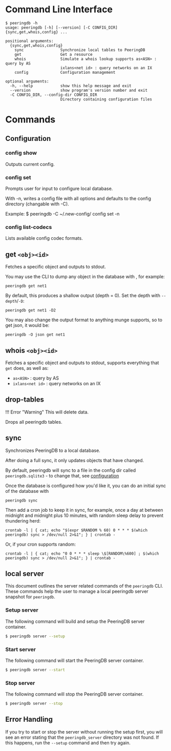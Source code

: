 # Command Line Interface

    $ peeringdb -h
    usage: peeringdb [-h] [--version] [-C CONFIG_DIR] {sync,get,whois,config} ...

    positional arguments:
      {sync,get,whois,config}
        sync                Synchronize local tables to PeeringDB
        get                 Get a resource
        whois               Simulate a whois lookup supports as<ASN> : query by AS
                            ixlans<net id> : query networks on an IX
        config              Configuration management

    optional arguments:
      -h, --help            show this help message and exit
      --version             show program's version number and exit
      -C CONFIG_DIR, --config-dir CONFIG_DIR
                            Directory containing configuration files

# Commands
## Configuration
### config show
Outputs current config.

### config set
Prompts user for input to configure local database.

With -n, writes a config file with all options and defaults to the config directory (changable with -C).

Example:
    $ peeringdb -C ~/.new-config/ config set -n

### config list-codecs
Lists available config codec formats.

## get `<obj><id>`
Fetches a specific object and outputs to stdout.

You may use the CLI to dump any object in the database with <object tag><id>, for example:

    peeringdb get net1

By default, this produces a shallow output (depth = 0). Set the depth with `--depth`/`-D`:

    peeringdb get net1 -D2

You may also change the output format to anything munge supports, so to get json, it would be:

    peeringdb -O json get net1

## whois `<obj><id>`
Fetches a specific object and outputs to stdout, supports everything that `get` does, as well as:

* `as<ASN>` : query by AS
* `ixlans<net id>` : query networks on an IX

## drop-tables

!!! Error "Warning"
    This will delete data.

Drops all peeringdb tables.

## sync
Synchronizes PeeringDB to a local database.

After doing a full sync, it only updates objects that have changed.

By default, peeringdb will sync to a file in the config dir called `peeringdb.sqlite3` - to change that, see [configuration](index.md#configuration)

Once the database is configured how you'd like it, you can do an initial sync of the database with

    peeringdb sync

Then add a cron job to keep it in sync, for example, once a day at between midnight and midnight plus 10 minutes, with random sleep delay to prevent thundering herd:

    crontab -l | { cat; echo "$(expr $RANDOM % 60) 0 * * * $(which peeringdb) sync > /dev/null 2>&1"; } | crontab -

Or, if your cron supports random:

    crontab -l | { cat; echo "0 0 * * * sleep \$[RANDOM\%600] ; $(which peeringdb) sync > /dev/null 2>&1"; } | crontab -


## local server

This document outlines the server related commands of the `peeringdb` CLI. These commands help the user to manage a local peeringdb server snapshot for `peeringdb`.

### Setup server

The following command will build and setup the PeeringDB server container.

```sh
$ peeringdb server --setup
```

### Start server

The following command will start the PeeringDB server container.

```sh
$ peeringdb server --start
```

### Stop server

The following command will stop the PeeringDB server container.

```sh
$ peeringdb server --stop
```

## Error Handling

If you try to start or stop the server without running the setup first, you will see an error stating that the `peeringdb_server` directory was not found. If this happens, run the `--setup` command and then try again.